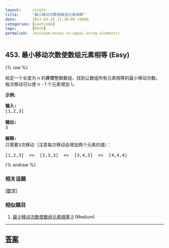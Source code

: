 ```yaml
---
layout:     single
title:      "最小移动次数使数组元素相等"
date:       2017-03-29 21:30:00 +0800
categories: [Leetcode]
tags:       [Math]
permalink:  /minimum-moves-to-equal-array-elements/
---
```


## 453. 最小移动次数使数组元素相等 (Easy)

{% raw %}

<p>给定一个长度为 <em>n</em> 的<strong>非空</strong>整数数组，找到让数组所有元素相等的最小移动次数。每次移动可以使 <em>n</em> - 1 个元素增加 1。</p>

<p><strong>示例:</strong></p>

<pre>
<strong>输入:</strong>
[1,2,3]

<strong>输出:</strong>
3

<strong>解释:</strong>
只需要3次移动（注意每次移动会增加两个元素的值）：

[1,2,3]  =&gt;  [2,3,3]  =&gt;  [3,4,3]  =&gt;  [4,4,4]
</pre>

{% endraw %}

### 相关话题
  [[数学](https://github.com/openset/leetcode/tree/master/tag/math/README.md)]

### 相似题目
  1. [最少移动次数使数组元素相等 II](/minimum-moves-to-equal-array-elements-ii) (Medium)

---

## [答案](https://github.com/openset/leetcode/tree/master/problems/minimum-moves-to-equal-array-elements)
